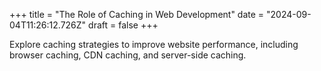 +++
title = "The Role of Caching in Web Development"
date = "2024-09-04T11:26:12.726Z"
draft = false
+++

Explore caching strategies to improve website performance, including browser caching, CDN caching, and server-side caching.
        